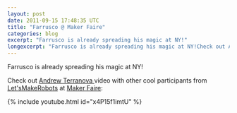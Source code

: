 ```yaml
---
layout: post
date: 2011-09-15 17:48:35 UTC
title: "Farrusco @ Maker Faire"
categories: blog
excerpt: "Farrusco is already spreading his magic at NY!"
longexcerpt: "Farrusco is already spreading his magic at NY!Check out Andrew Terranova video with other cool participants from Let\'sMakeRobots at Maker Faire:"
---
```


Farrusco is already spreading his magic at NY!

Check out <a href="http://letsmakerobots.com/user/5293">Andrew Terranova </a>video with other cool participants from <a href="http://letsmakerobots.com/">Let'sMakeRobots</a> at <a href="http://makerfaire.com/">Maker Faire</a>:

{% include youtube.html id="x4P15f1imtU" %}
